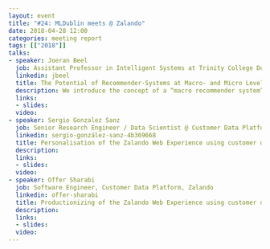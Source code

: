```yaml
---
layout: event
title: "#24: MLDublin meets @ Zalando"
date: 2018-04-28 12:00
categories: meeting report
tags: [["2018"]]
talks:
- speaker: Joeran Beel
  job: Assistant Professor in Intelligent Systems at Trinity College Dublin, ADAPT Centre
  linkedin: jbeel
  title: The Potential of Recommender-Systems at Macro- and Micro Level
  description: We introduce the concept of a “macro recommender system”, and “micro recommender system” respectively. Both systems can be considered as recommender systems for recommendation algorithms. A macro recommender system recommends the potentially best performing recommendation algorithm to an organization that wants to build a recommender system. This way, an organization does not need to test dozens or even more algorithms to find the best one for their particular platform. A micro recommender system recommends the potentially best-performing algorithm for each individual recommendation request. This concept is based on the premise that there is no single-best algorithm for all type of users, items, and contexts.
  links:
  - slides:
  video:
- speaker: Sergio Gonzalez Sanz
  job: Senior Research Engineer / Data Scientist @ Customer Data Platform, Zalando
  linkedin: sergio-gonzález-sanz-4b369668
  title: Personalisation of the Zalando Web Experience using customer data in real time with Cassandra and Flink
  description:
  links:
  - slides:
  video:
- speaker: Offer Sharabi
  job: Software Engineer, Customer Data Platform, Zalando
  linkedin: offer-sharabi
  title: Productionizing of the Zalando Web Experience using customer data in real time with Cassandra and Flink
  description:
  links:
  - slides:
  video:
---
```

